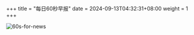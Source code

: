 +++
title = "每日60秒早报"
date = 2024-09-13T04:32:31+08:00
weight = 1
+++

![60s-for-news](/img/zaobao/zaobao.png "由 ALAPI 提供支持")
